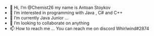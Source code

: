 - 👋 Hi, I’m @Chemist26 my name is Antoan Stoykov
- 👀 I’m interested in programming with Java , C# and C++ 
- 🌱 I’m currently Java Junior ...
- 💞️ I’m looking to collaborate on anything
- 📫 How to reach me ...  You can reach me on discord 
Whirlwind#2874

<!---
Chemist26/Chemist26 is a ✨ special ✨ repository because its `README.md` (this file) appears on your GitHub profile.
You can click the Preview link to take a look at your changes.
--->
